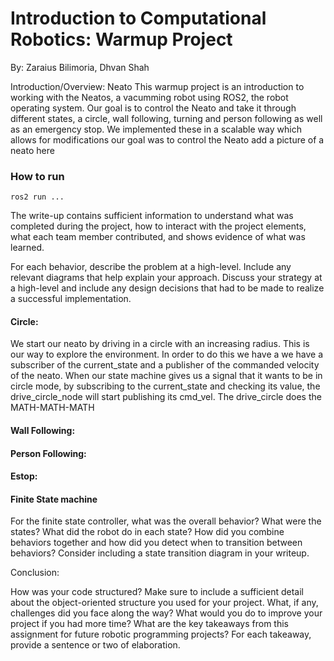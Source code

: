 # Introduction to Computational Robotics: Warmup Project
By: Zaraius Bilimoria, Dhvan Shah

Introduction/Overview: Neato
This warmup project is an introduction to working with the Neatos, a vacumming robot using ROS2, the robot operating system. Our goal is to control the Neato and take it through different states, a circle, wall following, turning and person following as well as an emergency stop. We implemented these in a scalable way which allows for modifications our goal was to control the Neato
add a picture of a neato here   

### How to run 
```ros2 run ...```


The write-up contains sufficient information to understand what was completed during the project, how to interact with the project elements, what each team member contributed, and shows evidence of what was learned.

For each behavior, describe the problem at a high-level. Include any relevant diagrams that help explain your approach.  Discuss your strategy at a high-level and include any design decisions that had to be made to realize a successful implementation.

#### Circle:
We start our neato by driving in a circle with an increasing radius. This is our way to explore the environment. In order to do this we have a we have a subscriber of the current_state and a publisher of the commanded velocity of the neato. When our state machine gives us a signal that it wants to be in circle mode, by subscribing to the current_state and checking its value, the drive_circle_node will start publishing its cmd_vel. The drive_circle does the MATH-MATH-MATH


#### Wall Following:

#### Person Following:

#### Estop:



#### Finite State machine
For the finite state controller, what was the overall behavior? What were the states? What did the robot do in each state? How did you combine behaviors together and how did you detect when to transition between behaviors?  Consider including a state transition diagram in your writeup.



Conclusion:

How was your code structured? Make sure to include a sufficient detail about the object-oriented structure you used for your project.
What, if any, challenges did you face along the way?
What would you do to improve your project if you had more time?
What are the key takeaways from this assignment for future robotic programming projects? For each takeaway, provide a sentence or two of elaboration.